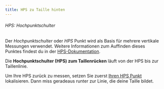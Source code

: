```yaml
---
title: HPS zu Taille hinten
---
```


<Note>

###### HPS: Hochpunktschulter

Der *Hochpunktschulter* oder *HPS* Punkt wird als Basis für mehrere vertikale Messungen verwendet.
Weitere Informationen zum Auffinden dieses Punktes findest du in der [HPS-Dokumentation](/docs/measurements/hps/).

</Note>

Die **Hochpunktschulter (HPS) zum Taillenrücken** läuft von der HPS bis zur Taillenlinie.

Um Ihre HPS zurück zu messen, setzen Sie zuerst [Ihren HPS Punkt](/docs/measurements/hps/) lokalisieren. Dann miss geradeaus runter zur Linie, die deine Taille bildet.
